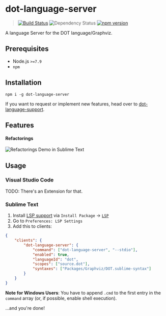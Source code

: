 # dot-language-server
> [![Build Status](https://travis-ci.com/nikeee/dot-language-server.svg?branch=master)](https://travis-ci.com/nikeee/dot-language-server) ![Dependency Status](https://david-dm.org/nikeee/dot-language-server.svg) [![npm version](https://badge.fury.io/js/dot-language-server.svg)](https://www.npmjs.com/package/dot-language-server)

A language Server for the DOT language/Graphviz.

## Prerequisites

* Node.js `>=7.9`
* `npm`

## Installation

```Shell
npm i -g dot-language-server
```

If you want to request or implement new features, head over to [dot-language-support](https://github.com/nikeee/dot-language-support).

## Features
#### Refactorings
![Refactorings Demo in Sublime Text](https://raw.githubusercontent.com/nikeee/dot-language-server/master/doc/refactoring.gif)

## Usage

### Visual Studio Code

TODO: There's an Extension for that.

### Sublime Text

1.  Install [LSP support](https://github.com/tomv564/LSP) via `Install Package` -> [`LSP`](https://packagecontrol.io/packages/LSP)
2.  Go to `Preferences: LSP Settings`
3.  Add this to clients:

```JSON
{
	"clients": {
		"dot-language-server": {
			"command": ["dot-language-server", "--stdio"],
			"enabled": true,
			"languageId": "dot",
			"scopes": ["source.dot"],
			"syntaxes": ["Packages/Graphviz/DOT.sublime-syntax"]
		}
	}
}
```
**Note for Windows Users**: You have to append `.cmd` to the first entry in the `command` array (or, if possible, enable shell execution).

...and you're done!
